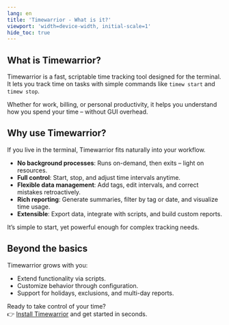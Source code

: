 ```yaml
---
lang: en
title: 'Timewarrior - What is it?'
viewport: 'width=device-width, initial-scale=1'
hide_toc: true
---
```


## What is Timewarrior?

Timewarrior is a fast, scriptable time tracking tool designed for the terminal.
It lets you track time on tasks with simple commands like `timew start` and `timew stop`.

Whether for work, billing, or personal productivity, it helps you understand how you spend your time – without GUI overhead.

## Why use Timewarrior?

If you live in the terminal, Timewarrior fits naturally into your workflow.

- **No background processes**: Runs on-demand, then exits – light on resources.
- **Full control**: Start, stop, and adjust time intervals anytime.
- **Flexible data management**: Add tags, edit intervals, and correct mistakes retroactively.
- **Rich reporting**: Generate summaries, filter by tag or date, and visualize time usage.
- **Extensible**: Export data, integrate with scripts, and build custom reports.

It’s simple to start, yet powerful enough for complex tracking needs.

## Beyond the basics

Timewarrior grows with you:
- Extend functionality via scripts.
- Customize behavior through configuration.
- Support for holidays, exclusions, and multi-day reports.

Ready to take control of your time?  
👉 [Install Timewarrior](../install/) and get started in seconds.
